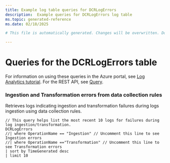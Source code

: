 ```yaml
---
title: Example log table queries for DCRLogErrors
description:  Example queries for DCRLogErrors log table
ms.topic: generated-reference
ms.date: 02/18/2025

# This file is automatically generated. Changes will be overwritten. Do not change this file directly. 

---
```


# Queries for the DCRLogErrors table

For information on using these queries in the Azure portal, see [Log Analytics tutorial](/azure/azure-monitor/logs/log-analytics-tutorial). For the REST API, see [Query](/rest/api/loganalytics/query).


### Ingestion and Transformation errors from data collection rules  


Retrieves logs indicating ingestion and transformation failures during logs ingestion using data collection rules.  

```query
// This query helps list the most recent 10 logs for failures during log ingestion/transformation. 
DCRLogErrors
//| where OperationName == "Ingestion" // Uncomment this line to see Ingestion errors
//| where OperationName =="Transformation" // Uncomment this line to see Transformation errors
| sort by TimeGenerated desc
| limit 10

```

